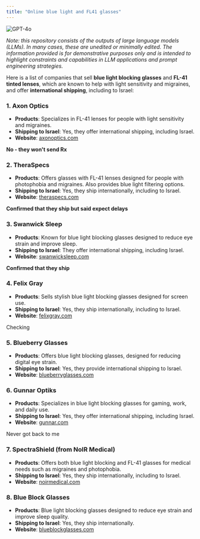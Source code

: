 ```yaml
---
title: "Online blue light and FL41 glasses"
---
```

![GPT-4o](https://img.shields.io/badge/GPT--4o-3333FF?style=for-the-badge&logo=openai&logoColor=white)



*Note: this repository consists of the outputs of large language models (LLMs). In many cases, these are unedited or minimally edited. The information provided is for demonstrative purposes only and is intended to highlight constraints and capabilities in LLM applications and prompt engineering strategies.*


Here is a list of companies that sell **blue light blocking glasses** and **FL-41 tinted lenses**, which are known to help with light sensitivity and migraines, and offer **international shipping**, including to Israel:

### 1. **Axon Optics**
   - **Products**: Specializes in FL-41 lenses for people with light sensitivity and migraines.
   - **Shipping to Israel**: Yes, they offer international shipping, including Israel.
   - **Website**: [axonoptics.com](https://www.axonoptics.com)

**No - they won't send Rx**

### 2. **TheraSpecs**
   - **Products**: Offers glasses with FL-41 lenses designed for people with photophobia and migraines. Also provides blue light filtering options.
   - **Shipping to Israel**: Yes, they ship internationally, including to Israel.
   - **Website**: [theraspecs.com](https://www.theraspecs.com)

**Confirmed that they ship but said expect delays**

### 3. **Swanwick Sleep**
   - **Products**: Known for blue light blocking glasses designed to reduce eye strain and improve sleep.
   - **Shipping to Israel**: They offer international shipping, including Israel.
   - **Website**: [swanwicksleep.com](https://www.swanwicksleep.com)

**Confirmed that they ship**

### 4. **Felix Gray**
   - **Products**: Sells stylish blue light blocking glasses designed for screen use.
   - **Shipping to Israel**: Yes, they ship internationally, including to Israel.
   - **Website**: [felixgray.com](https://felixgray.com)

Checking

### 5. **Blueberry Glasses**
   - **Products**: Offers blue light blocking glasses, designed for reducing digital eye strain.
   - **Shipping to Israel**: Yes, they provide international shipping to Israel.
   - **Website**: [blueberryglasses.com](https://blueberryglasses.com)

### 6. **Gunnar Optiks**
   - **Products**: Specializes in blue light blocking glasses for gaming, work, and daily use.
   - **Shipping to Israel**: Yes, they offer international shipping, including Israel.
   - **Website**: [gunnar.com](https://www.gunnar.com)

Never got back to me

### 7. **SpectraShield (from NoIR Medical)**
   - **Products**: Offers both blue light blocking and FL-41 glasses for medical needs such as migraines and photophobia.
   - **Shipping to Israel**: Yes, they ship internationally, including to Israel.
   - **Website**: [noirmedical.com](https://www.noirmedical.com)

### 8. **Blue Block Glasses**
   - **Products**: Blue light blocking glasses designed to reduce eye strain and improve sleep quality.
   - **Shipping to Israel**: Yes, they ship internationally.
   - **Website**: [blueblockglasses.com](https://blueblockglasses.com)
 